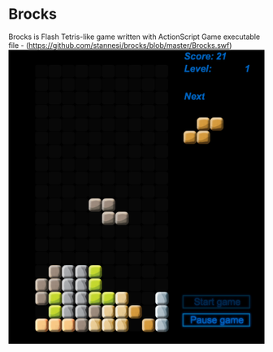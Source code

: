 # Brocks

Brocks is Flash Tetris-like game written with ActionScript
Game executable file - (https://github.com/stannesi/brocks/blob/master/Brocks.swf)
![screenshot](https://github.com/stannesi/brocks/blob/master/Screen-shot-1.png)
